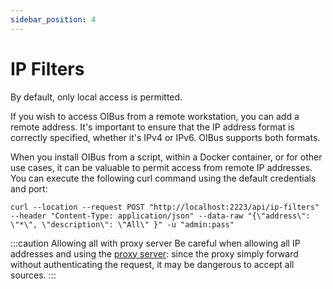 ```yaml
---
sidebar_position: 4
---
```


# IP Filters

By default, only local access is permitted.

If you wish to access OIBus from a remote workstation, you can add a remote address. It's important to ensure that the
IP address format is correctly specified, whether it's IPv4 or IPv6. OIBus supports both formats.

When you install OIBus from a script, within a Docker container, or for other use cases, it can be valuable to permit
access from remote IP addresses. You can execute the following curl command using the default credentials and port:

```curl title="curl command"
curl --location --request POST "http://localhost:2223/api/ip-filters" --header "Content-Type: application/json" --data-raw "{\"address\": \"*\", \"description\": \"All\" }" -u "admin:pass"
```

:::caution Allowing all with proxy server
Be careful when allowing all IP addresses and using the [proxy server](./engine-settings.mdx#proxy-server): since the
proxy simply forward without authenticating the request, it may be dangerous to accept all sources.
:::